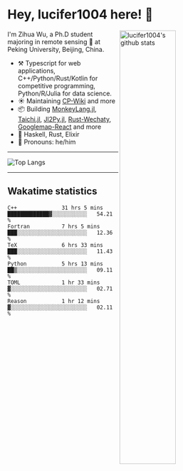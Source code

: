 # Hey, lucifer1004 here! :wave:

<img width="50%" align="right" alt="lucifer1004's github stats" src="https://github-readme-stats.vercel.app/api?username=lucifer1004&show_icons=true">

I'm Zihua Wu, a Ph.D student majoring in remote sensing :satellite: at Peking University, Beijing, China.

- :hammer_and_pick: Typescript for web applications, C++/Python/Rust/Kotlin for competitive programming, Python/R/Julia for data science.
- :sunny: Maintaining [CP-Wiki](https://cp-wiki.vercel.app) and more 
- :package: Building [MonkeyLang.jl](https://github.com/lucifer1004/MonkeyLang.jl), [Taichi.jl](https://github.com/lucifer1004/Taichi.jl), [Jl2Py.jl](https://github.com/lucifer1004/Jl2Py.jl), [Rust-Wechaty](https://github.com/wechaty/rust-wechaty), [Googlemap-React](https://github.com/googlemap-react/googlemap-react) and more
- :seedling: Haskell, Rust, Elixir
- :man: Pronouns: he/him

---

![Top Langs](https://github-readme-stats.vercel.app/api/top-langs/?username=lucifer1004&layout=compact)

---

## Wakatime statistics

<!--START_SECTION:waka-->

```text
C++              31 hrs 5 mins   █████████████▓░░░░░░░░░░░   54.21 %
Fortran          7 hrs 5 mins    ███░░░░░░░░░░░░░░░░░░░░░░   12.36 %
TeX              6 hrs 33 mins   ███░░░░░░░░░░░░░░░░░░░░░░   11.43 %
Python           5 hrs 13 mins   ██▒░░░░░░░░░░░░░░░░░░░░░░   09.11 %
TOML             1 hr 33 mins    ▓░░░░░░░░░░░░░░░░░░░░░░░░   02.71 %
Reason           1 hr 12 mins    ▓░░░░░░░░░░░░░░░░░░░░░░░░   02.11 %
```

<!--END_SECTION:waka-->
